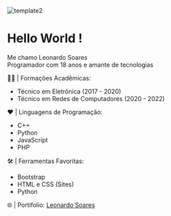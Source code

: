 ![template2](https://user-images.githubusercontent.com/62779334/112327705-6d326600-8c94-11eb-81f6-269c4ba7843d.png)

# Hello World !
Me chamo Leonardo Soares <br>
Programador com 18 anos e amante de tecnologias

👨‍🎓 | Formações Acadêmicas:
  -  Técnico em Eletrônica (2017 - 2020) 
  -  Técnico em Redes de Computadores (2020 - 2022)
 
❤️ | Linguagens de Programação:
  - C++
  - Python 
  - JavaScript
  - PHP

🛠️ | Ferramentas Favoritas:
  - Bootstrap
  - HTML e CSS (Sites)
  - Python

🌐 | Portifolio: [Leonardo Soares](https://leonardo-soares.github.io/Leonardo-Soares/) 

